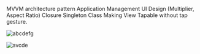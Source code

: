 MVVM architecture pattern
Application Management
UI Design (Multiplier, Aspect Ratio)
Closure
Singleton Class
Making View Tapable without tap gesture.

![abcdefg](https://github.com/dev1008iharsh/QuizAppHarshP/assets/155307551/075f2ad4-e7eb-4140-84fa-2ac9027ab2da)

![avcde](https://github.com/dev1008iharsh/QuizAppHarshP/assets/155307551/9d79016c-16c0-4ffc-8f68-1b23a3b8fcd2)
